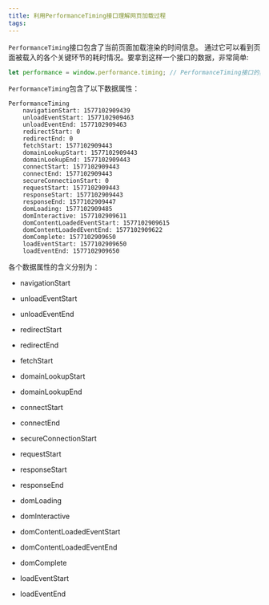 ```yaml
---
title: 利用PerformanceTiming接口理解网页加载过程
tags:
---
```


`PerformanceTiming`接口包含了当前页面加载渲染的时间信息。 通过它可以看到页面被载入的各个关键环节的耗时情况。要拿到这样一个接口的数据，非常简单:
```js
let performance = window.performance.timing; // PerformanceTiming接口的实例
```

`PerformanceTiming`包含了以下数据属性：
```
PerformanceTiming
    navigationStart: 1577102909439
    unloadEventStart: 1577102909463
    unloadEventEnd: 1577102909463
    redirectStart: 0
    redirectEnd: 0
    fetchStart: 1577102909443
    domainLookupStart: 1577102909443
    domainLookupEnd: 1577102909443
    connectStart: 1577102909443
    connectEnd: 1577102909443
    secureConnectionStart: 0
    requestStart: 1577102909443
    responseStart: 1577102909443
    responseEnd: 1577102909447
    domLoading: 1577102909485
    domInteractive: 1577102909611
    domContentLoadedEventStart: 1577102909615
    domContentLoadedEventEnd: 1577102909622
    domComplete: 1577102909650
    loadEventStart: 1577102909650
    loadEventEnd: 1577102909650
```

各个数据属性的含义分别为：
* navigationStart

* unloadEventStart

* unloadEventEnd

* redirectStart

* redirectEnd

* fetchStart

* domainLookupStart

* domainLookupEnd

* connectStart

* connectEnd

* secureConnectionStart

* requestStart

* responseStart

* responseEnd

* domLoading

* domInteractive

* domContentLoadedEventStart

* domContentLoadedEventEnd

* domComplete

* loadEventStart

* loadEventEnd
